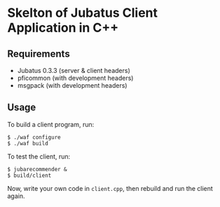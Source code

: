 Skelton of Jubatus Client Application in C++
============================================

Requirements
------------

* Jubatus 0.3.3 (server & client headers)
* pficommon (with development headers)
* msgpack (with development headers)

Usage
-----

To build a client program, run:

```
$ ./waf configure
$ ./waf build
```

To test the client, run:

```
$ jubarecommender &
$ build/client
```

Now, write your own code in `client.cpp`, then rebuild and run the client again.
